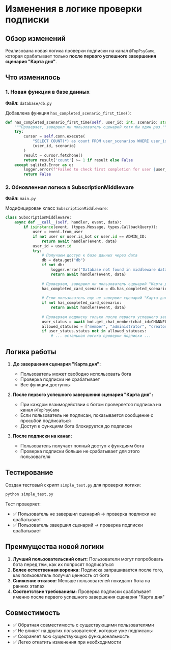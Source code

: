 # Изменения в логике проверки подписки

## Обзор изменений

Реализована новая логика проверки подписки на канал `@TopPsyGame`, которая срабатывает только **после первого успешного завершения сценария "Карта дня"**.

## Что изменилось

### 1. Новая функция в базе данных

**Файл:** `database/db.py`

Добавлена функция `has_completed_scenario_first_time()`:

```python
def has_completed_scenario_first_time(self, user_id: int, scenario: str) -> bool:
    """Проверяет, завершил ли пользователь сценарий хотя бы один раз."""
    try:
        cursor = self.conn.execute(
            "SELECT COUNT(*) as count FROM user_scenarios WHERE user_id = ? AND scenario = ? AND status = 'completed'",
            (user_id, scenario)
        )
        result = cursor.fetchone()
        return result['count'] >= 1 if result else False
    except sqlite3.Error as e:
        logger.error(f"Failed to check first completion for user {user_id}, scenario {scenario}: {e}", exc_info=True)
        return False
```

### 2. Обновленная логика в SubscriptionMiddleware

**Файл:** `main.py`

Модифицирован класс `SubscriptionMiddleware`:

```python
class SubscriptionMiddleware:
    async def __call__(self, handler, event, data):
        if isinstance(event, (types.Message, types.CallbackQuery)):
            user = event.from_user
            if not user or user.is_bot or user.id == ADMIN_ID:
                return await handler(event, data)
            user_id = user.id
            try:
                # Получаем доступ к базе данных через data
                db = data.get("db")
                if not db:
                    logger.error("Database not found in middleware data")
                    return await handler(event, data)
                
                # Проверяем, завершил ли пользователь сценарий "Карта дня" впервые
                has_completed_card_scenario = db.has_completed_scenario_first_time(user_id, 'card_of_day')
                
                # Если пользователь еще не завершил сценарий "Карта дня" впервые, пропускаем проверку подписки
                if not has_completed_card_scenario:
                    return await handler(event, data)
                
                # Проверяем подписку только после первого успешного завершения сценария "Карта дня"
                user_status = await bot.get_chat_member(chat_id=CHANNEL_ID, user_id=user_id)
                allowed_statuses = ["member", "administrator", "creator"]
                if user_status.status not in allowed_statuses:
                    # ... остальная логика проверки подписки ...
```

## Логика работы

1. **До завершения сценария "Карта дня":**
   - Пользователь может свободно использовать бота
   - Проверка подписки не срабатывает
   - Все функции доступны

2. **После первого успешного завершения сценария "Карта дня":**
   - При каждом взаимодействии с ботом проверяется подписка на канал `@TopPsyGame`
   - Если пользователь не подписан, показывается сообщение с просьбой подписаться
   - Доступ к функциям бота блокируется до подписки

3. **После подписки на канал:**
   - Пользователь получает полный доступ к функциям бота
   - Проверка подписки больше не срабатывает для этого пользователя

## Тестирование

Создан тестовый скрипт `simple_test.py` для проверки логики:

```bash
python simple_test.py
```

Тест проверяет:
- ✅ Пользователь не завершил сценарий → проверка подписки не срабатывает
- ✅ Пользователь завершил сценарий → проверка подписки срабатывает

## Преимущества новой логики

1. **Лучший пользовательский опыт:** Пользователи могут попробовать бота перед тем, как их попросят подписаться
2. **Более естественная воронка:** Подписка запрашивается после того, как пользователь получил ценность от бота
3. **Снижение отказов:** Меньше пользователей покидают бота на ранних этапах
4. **Соответствие требованиям:** Проверка подписки срабатывает именно после первого успешного завершения сценария "Карта дня"

## Совместимость

- ✅ Обратная совместимость с существующими пользователями
- ✅ Не влияет на других пользователей, которые уже подписаны
- ✅ Сохраняет всю существующую функциональность
- ✅ Легко откатить изменения при необходимости
